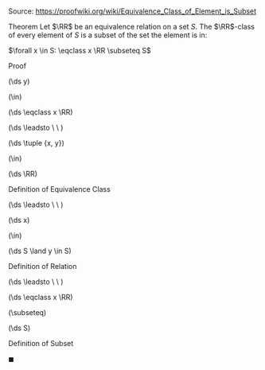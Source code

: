 # 

Source: https://proofwiki.org/wiki/Equivalence_Class_of_Element_is_Subset

Theorem
Let $\RR$ be an equivalence relation on a set $S$.
The $\RR$-class of every element of $S$ is a subset of the set the element is in:

$\forall x \in S: \eqclass x \RR \subseteq S$


Proof













\(\ds y\)

\(\in\)







\(\ds \eqclass x \RR\)














\(\ds \leadsto \ \ \)





\(\ds \tuple {x, y}\)

\(\in\)







\(\ds \RR\)





Definition of Equivalence Class








\(\ds \leadsto \ \ \)





\(\ds x\)

\(\in\)







\(\ds S \land y \in S\)





Definition of Relation








\(\ds \leadsto \ \ \)





\(\ds \eqclass x \RR\)

\(\subseteq\)







\(\ds S\)





Definition of Subset



$\blacksquare$





